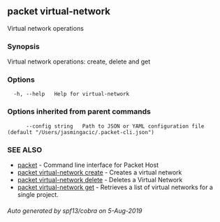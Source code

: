 ## packet virtual-network

Virtual network operations

### Synopsis

Virtual network operations: create, delete and get

### Options

```
  -h, --help   Help for virtual-network
```

### Options inherited from parent commands

```
      --config string   Path to JSON or YAML configuration file (default "/Users/jasmingacic/.packet-cli.json")
```

### SEE ALSO

* [packet](packet.md)	 - Command line interface for Packet Host
* [packet virtual-network create](packet_virtual-network_create.md)	 - Creates a virtual network
* [packet virtual-network delete](packet_virtual-network_delete.md)	 - Deletes a Virtual Network
* [packet virtual-network get](packet_virtual-network_get.md)	 - Retrieves a list of virtual networks for a single project.

###### Auto generated by spf13/cobra on 5-Aug-2019
